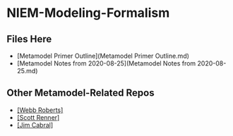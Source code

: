 # NIEM-Modeling-Formalism

## Files Here

- [Metamodel Primer Outline](Metamodel Primer Outline.md)
- [Metamodel Notes from 2020-08-25](Metamodel Notes from 2020-08-25.md)

## Other Metamodel-Related Repos

- [[Webb Roberts]](https://github.com/webb/niem-metamodel)
- [[Scott Renner]](https://github.com/iamdrscott/niem-metamodel)
- [[Jim Cabral]](https://github.com/cabralje/niem-tools)

